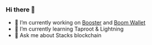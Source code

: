 ### Hi there 👋 

- 🔭 I’m currently working on [Booster](https://booster.page) and [Boom Wallet](https://boom.money)
- 🌱 I’m currently learning Taproot & Lightning
- 💬 Ask me about Stacks blockchain

<!--
- 👯 I’m looking to collaborate on ...
- 🤔 I’m looking for help with ...
- 📫 How to reach me: ...
- 😄 Pronouns: ...
- ⚡ Fun fact: ...
-->
